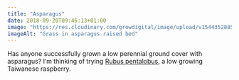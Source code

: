 ```yaml
---
title: "Asparagus"
date: 2018-09-20T09:46:13+01:00
image: "https://res.cloudinary.com/growdigital/image/upload/v1544352885/asparagus-43877747405.jpg"
imageAlt: "Grass in asparagus raised bed"
---
```


Has anyone successfully grown a low perennial ground cover with asparagus? I’m thinking of trying [Rubus pentalobus](https://en.wikipedia.org/wiki/Rubus_hayata-koidzumii), a low growing Taiwanese raspberry.
